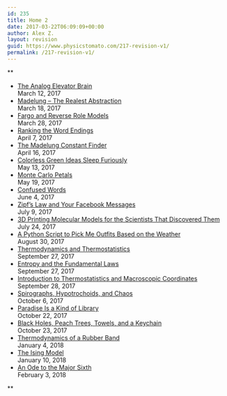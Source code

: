 ```yaml
---
id: 235
title: Home 2
date: 2017-03-22T06:09:09+00:00
author: Alex Z.
layout: revision
guid: https://www.physicstomato.com/217-revision-v1/
permalink: /217-revision-v1/
---
```

**

<ul class="display-posts-listing">
  <li class="listing-item">
    <a class="title" href="https://www.physicstomato.com/analog-elevator-brain/">The Analog Elevator Brain</a><br /><span class="date">March 12, 2017</span>
  </li>
  <li class="listing-item">
    <a class="title" href="https://www.physicstomato.com/madelung/">Madelung &#8211; The Realest Abstraction</a><br /><span class="date">March 18, 2017</span>
  </li>
  <li class="listing-item">
    <a class="title" href="https://www.physicstomato.com/reverse-role-models/">Fargo and Reverse Role Models</a><br /><span class="date">March 28, 2017</span>
  </li>
  <li class="listing-item">
    <a class="title" href="https://www.physicstomato.com/word-rank/">Ranking the Word Endings</a><br /><span class="date">April 7, 2017</span>
  </li>
  <li class="listing-item">
    <a class="title" href="https://www.physicstomato.com/madelung-algorithm/">The Madelung Constant Finder</a><br /><span class="date">April 16, 2017</span>
  </li>
  <li class="listing-item">
    <a class="title" href="https://www.physicstomato.com/colorless-green-ideas-sleep-furiously/">Colorless Green Ideas Sleep Furiously</a><br /><span class="date">May 13, 2017</span>
  </li>
  <li class="listing-item">
    <a class="title" href="https://www.physicstomato.com/monte-carlo-petals/">Monte Carlo Petals</a><br /><span class="date">May 19, 2017</span>
  </li>
  <li class="listing-item">
    <a class="title" href="https://www.physicstomato.com/confused-words/">Confused Words</a><br /><span class="date">June 4, 2017</span>
  </li>
  <li class="listing-item">
    <a class="title" href="https://www.physicstomato.com/zipfs-law-facebook-messages/">Zipf&#8217;s Law and Your Facebook Messages</a><br /><span class="date">July 9, 2017</span>
  </li>
  <li class="listing-item">
    <a class="title" href="https://www.physicstomato.com/molecular-models/">3D Printing Molecular Models for the Scientists That Discovered Them</a><br /><span class="date">July 24, 2017</span>
  </li>
  <li class="listing-item">
    <a class="title" href="https://www.physicstomato.com/outfit-selector/">A Python Script to Pick Me Outfits Based on the Weather</a><br /><span class="date">August 30, 2017</span>
  </li>
  <li class="listing-item">
    <a class="title" href="https://www.physicstomato.com/thermodynamics/">Thermodynamics and Thermostatistics</a><br /><span class="date">September 27, 2017</span>
  </li>
  <li class="listing-item">
    <a class="title" href="https://www.physicstomato.com/entropy-fundamental-laws/">Entropy and the Fundamental Laws</a><br /><span class="date">September 27, 2017</span>
  </li>
  <li class="listing-item">
    <a class="title" href="https://www.physicstomato.com/thermostatistics-intro/">Introduction to Thermostatistics and Macroscopic Coordinates</a><br /><span class="date">September 28, 2017</span>
  </li>
  <li class="listing-item">
    <a class="title" href="https://www.physicstomato.com/spirographs/">Spirographs, Hypotrochoids, and Chaos</a><br /><span class="date">October 6, 2017</span>
  </li>
  <li class="listing-item">
    <a class="title" href="https://www.physicstomato.com/favorite-quote/">Paradise Is a Kind of Library</a><br /><span class="date">October 22, 2017</span>
  </li>
  <li class="listing-item">
    <a class="title" href="https://www.physicstomato.com/four-keywords/">Black Holes, Peach Trees, Towels, and a Keychain</a><br /><span class="date">October 23, 2017</span>
  </li>
  <li class="listing-item">
    <a class="title" href="https://www.physicstomato.com/thermodynamics-rubber-band/">Thermodynamics of a Rubber Band</a><br /><span class="date">January 4, 2018</span>
  </li>
  <li class="listing-item">
    <a class="title" href="https://www.physicstomato.com/the-ising-model/">The Ising Model</a><br /><span class="date">January 10, 2018</span>
  </li>
  <li class="listing-item">
    <a class="title" href="https://www.physicstomato.com/major-sixth/">An Ode to the Major Sixth</a><br /><span class="date">February 3, 2018</span>
  </li>
</ul>**